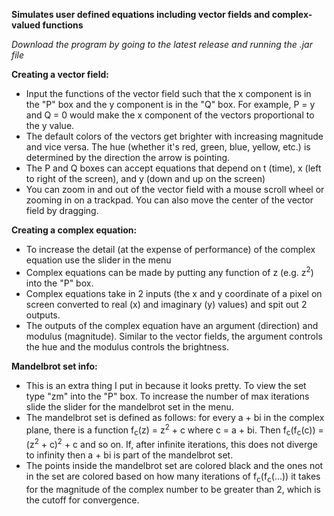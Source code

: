 **Simulates user defined equations including vector fields and complex-valued functions**  

  *Download the program by going to the latest release and running the .jar file*  
  
**Creating a vector field:**  
  - Input the functions of the vector field such that the x component is in the "P" box and the y component is in the "Q" box. For example, P = y and Q = 0 would make the x component of the vectors proportional to the y value.  
  - The default colors of the vectors get brighter with increasing magnitude and vice versa. The hue (whether it's red, green, blue, yellow, etc.) is determined by the direction the arrow is pointing.  
  - The P and Q boxes can accept equations that depend on t (time), x (left to right of the screen), and y (down and up on the screen)  
  - You can zoom in and out of the vector field with a mouse scroll wheel or zooming in on a trackpad. You can also move the center of the vector field by dragging.  
  
**Creating a complex equation:**  
  - To increase the detail (at the expense of performance) of the complex equation use the slider in the menu  
  - Complex equations can be made by putting any function of z (e.g. z<sup>2</sup>) into the "P" box.  
  - Complex equations take in 2 inputs (the x and y coordinate of a pixel on screen converted to real (x) and imaginary (y) values) and spit out 2 outputs.  
  - The outputs of the complex equation have an argument (direction) and modulus (magnitude). Similar to the vector fields, the argument controls the hue and the modulus controls the brightness.  
  
**Mandelbrot set info:**  
  - This is an extra thing I put in because it looks pretty. To view the set type "zm" into the "P" box. To increase the number of max iterations slide the slider for the mandelbrot set in the menu.  
  - The mandelbrot set is defined as follows: for every a + bi in the complex plane, there is a function f<sub>c</sub>(z) = z<sup>2</sup> + c where c = a + bi. Then f<sub>c</sub>(f<sub>c</sub>(c)) = (z<sup>2</sup> + c)<sup>2</sup> + c and so on. If, after infinite iterations, this does not diverge to infinity then a + bi is part of the mandelbrot set.  
  - The points inside the mandelbrot set are colored black and the ones not in the set are colored based on how many iterations of f<sub>c</sub>(f<sub>c</sub>(...)) it takes for the magnitude of the complex number to be greater than 2, which is the cutoff for convergence.

